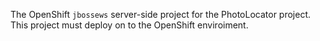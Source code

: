 The OpenShift `jbossews` server-side project for the PhotoLocator project.
This project must deploy on to the OpenShift enviroiment.


